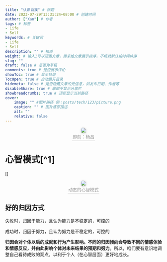 ```yaml
---
title: "认识自我" # 标题
date: 2023-07-29T13:31:24+08:00 # 创建时间
author: ["Xan"] # 作者
tags: # 标签
- Life 
- Self 
keywords: # 关键词
- Life 
- Self 
description: "" # 描述
weight: # 输入1可以顶置文章，用来给文章展示排序，不填就默认按时间排序
slug: ""
draft: false # 是否为草稿
comments: true # 是否展示评论
showToc: true # 显示目录
TocOpen: true # 自动展开目录
hidemeta: false # 是否隐藏文章的元信息，如发布日期、作者等
disableShare: true # 底部不显示分享栏
showbreadcrumbs: true # 顶部显示当前路径
cover:
    image: "" #图片路径 例：posts/tech/123/picture.png
    caption: "" # 图片底部描述
    alt: ""
    relative: false
---
```


<center> 
	<img style="border-radius: 0.3125em; box-shadow: 0 2px 4px 0 rgba(34,36,38,.12),0 2px 10px 0 rgba(34,36,38,.08);" src="https://bu.dusays.com/2023/07/29/64c4a47c8f332.png">
	<br>
	<div style="color:orange; border-bottom: 1px solid #d9d9d9; 
	display: inline-block; 
	color: #999; 
	padding: 2px;">即刻：杨昌</div> 
 </center>

# 心智模式[^1]
[]
<center> 
	<img style="border-radius: 0.3125em; box-shadow: 0 2px 4px 0 rgba(34,36,38,.12),0 2px 10px 0 rgba(34,36,38,.08);" src="https://bu.dusays.com/2023/07/29/64c4c0fe21f41.png">
	<br>
	<div style="color:orange; border-bottom: 1px solid #d9d9d9; 
	display: inline-block; 
	color: #999; 
	padding: 2px;">动态的心智模式</div> 
 </center>

## 好的归因方式
失败时，归因于能力，且认为能力是不稳定的，可控的

成功时，归因于努力，且认为努力是不稳定的，可控的

**归因会对个体以后的成就和行为产生影响。不同的归因倾向会导致不同的情感体验和情感反应，并由此影响个体对未来结果的预期和努力**。所以，咱们要有意识地调整自己看待成败的观点，以利于个人（在心智层面）更好地成长。